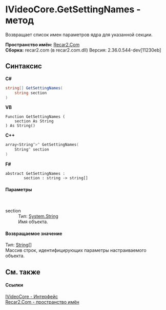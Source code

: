 # IVideoCore.GetSettingNames - метод
 

Возвращает список имен параметров ядра для указанной секции.

**Пространство имён:**&nbsp;<a href="68726a4f-5108-9c67-8918-cc6a6e73f216">Recar2.Com</a><br />**Сборка:**&nbsp;recar2.com (в recar2.com.dll) Версия: 2.36.0.544-dev[11230eb]

## Синтаксис

**C#**<br />
``` C#
string[] GetSettingNames(
	string section
)
```

**VB**<br />
``` VB
Function GetSettingNames ( 
	section As String
) As String()
```

**C++**<br />
``` C++
array<String^>^ GetSettingNames(
	String^ section
)
```

**F#**<br />
``` F#
abstract GetSettingNames : 
        section : string -> string[] 

```


#### Параметры
&nbsp;<dl><dt>section</dt><dd>Тип:&nbsp;<a href="http://msdn2.microsoft.com/ru-ru/library/s1wwdcbf" target="_blank">System.String</a><br />Имя объекта.</dd></dl>

#### Возвращаемое значение
Тип:&nbsp;<a href="http://msdn2.microsoft.com/ru-ru/library/s1wwdcbf" target="_blank">String</a>[]<br />Массив строк, идентифицирующих параметры настраиваемого объекта.

## См. также


#### Ссылки
<a href="d95812bc-cb61-9b62-2a15-f86fcfc2ed7a">IVideoCore - Интерфейс</a><br /><a href="68726a4f-5108-9c67-8918-cc6a6e73f216">Recar2.Com - пространство имён</a><br />